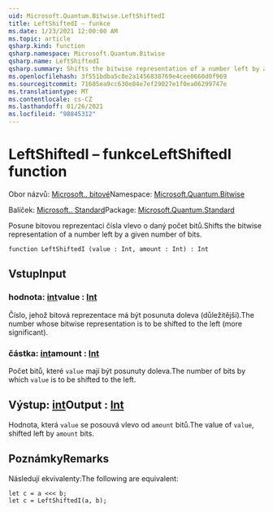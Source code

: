 ```yaml
---
uid: Microsoft.Quantum.Bitwise.LeftShiftedI
title: LeftShiftedI – funkce
ms.date: 1/23/2021 12:00:00 AM
ms.topic: article
qsharp.kind: function
qsharp.namespace: Microsoft.Quantum.Bitwise
qsharp.name: LeftShiftedI
qsharp.summary: Shifts the bitwise representation of a number left by a given number of bits.
ms.openlocfilehash: 3f551bdba5c8e2a1456838769e4cee0660d0f969
ms.sourcegitcommit: 71605ea9cc630e84e7ef29027e1f0ea06299747e
ms.translationtype: MT
ms.contentlocale: cs-CZ
ms.lasthandoff: 01/26/2021
ms.locfileid: "98845312"
---
```

# <a name="leftshiftedi-function"></a><span data-ttu-id="95442-102">LeftShiftedI – funkce</span><span class="sxs-lookup"><span data-stu-id="95442-102">LeftShiftedI function</span></span>

<span data-ttu-id="95442-103">Obor názvů: [Microsoft.. bitové](xref:Microsoft.Quantum.Bitwise)</span><span class="sxs-lookup"><span data-stu-id="95442-103">Namespace: [Microsoft.Quantum.Bitwise](xref:Microsoft.Quantum.Bitwise)</span></span>

<span data-ttu-id="95442-104">Balíček: [Microsoft.. Standard](https://nuget.org/packages/Microsoft.Quantum.Standard)</span><span class="sxs-lookup"><span data-stu-id="95442-104">Package: [Microsoft.Quantum.Standard](https://nuget.org/packages/Microsoft.Quantum.Standard)</span></span>


<span data-ttu-id="95442-105">Posune bitovou reprezentaci čísla vlevo o daný počet bitů.</span><span class="sxs-lookup"><span data-stu-id="95442-105">Shifts the bitwise representation of a number left by a given number of bits.</span></span>

```qsharp
function LeftShiftedI (value : Int, amount : Int) : Int
```


## <a name="input"></a><span data-ttu-id="95442-106">Vstup</span><span class="sxs-lookup"><span data-stu-id="95442-106">Input</span></span>

### <a name="value--int"></a><span data-ttu-id="95442-107">hodnota: [int](xref:microsoft.quantum.lang-ref.int)</span><span class="sxs-lookup"><span data-stu-id="95442-107">value : [Int](xref:microsoft.quantum.lang-ref.int)</span></span>

<span data-ttu-id="95442-108">Číslo, jehož bitová reprezentace má být posunuta doleva (důležitější).</span><span class="sxs-lookup"><span data-stu-id="95442-108">The number whose bitwise representation is to be shifted to the left (more significant).</span></span>


### <a name="amount--int"></a><span data-ttu-id="95442-109">částka: [int](xref:microsoft.quantum.lang-ref.int)</span><span class="sxs-lookup"><span data-stu-id="95442-109">amount : [Int](xref:microsoft.quantum.lang-ref.int)</span></span>

<span data-ttu-id="95442-110">Počet bitů, které `value` mají být posunuty doleva.</span><span class="sxs-lookup"><span data-stu-id="95442-110">The number of bits by which `value` is to be shifted to the left.</span></span>



## <a name="output--int"></a><span data-ttu-id="95442-111">Výstup: [int](xref:microsoft.quantum.lang-ref.int)</span><span class="sxs-lookup"><span data-stu-id="95442-111">Output : [Int](xref:microsoft.quantum.lang-ref.int)</span></span>

<span data-ttu-id="95442-112">Hodnota, která `value` se posouvá vlevo od `amount` bitů.</span><span class="sxs-lookup"><span data-stu-id="95442-112">The value of `value`, shifted left by `amount` bits.</span></span>

## <a name="remarks"></a><span data-ttu-id="95442-113">Poznámky</span><span class="sxs-lookup"><span data-stu-id="95442-113">Remarks</span></span>

<span data-ttu-id="95442-114">Následují ekvivalenty:</span><span class="sxs-lookup"><span data-stu-id="95442-114">The following are equivalent:</span></span>

```qsharp
let c = a <<< b;
let c = LeftShiftedI(a, b);
```